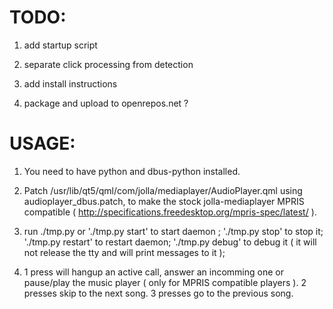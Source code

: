 TODO:
=======

1) add startup script

2) separate click processing from detection

3) add install instructions

4) package and upload to openrepos.net ?


USAGE:
======

1) You need to have python and dbus-python installed.

2) Patch /usr/lib/qt5/qml/com/jolla/mediaplayer/AudioPlayer.qml using audioplayer_dbus.patch, to make the stock jolla-mediaplayer MPRIS compatible ( http://specifications.freedesktop.org/mpris-spec/latest/ ). 

3) run ./tmp.py or './tmp.py start' to start daemon ; './tmp.py stop' to stop it; './tmp.py restart' to restart daemon;  './tmp.py debug' to debug it ( it will not release the tty and will print messages to it );  

4) 1 press will hangup an active call, answer an incomming one or pause/play the music player ( only for MPRIS compatible players ). 2 presses skip to the next song. 3 presses go to the previous song.
